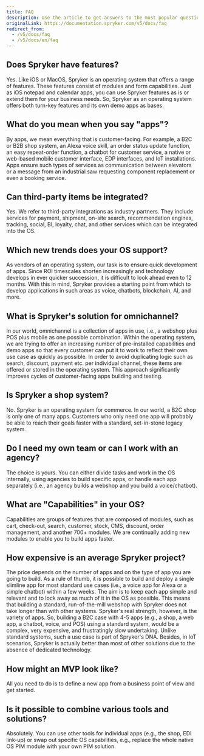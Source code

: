 ```yaml
---
title: FAQ
description: Use the article to get answers to the most popular questions about Spryker.
originalLink: https://documentation.spryker.com/v5/docs/faq
redirect_from:
  - /v5/docs/faq
  - /v5/docs/en/faq
---
```


## Does Spryker have features?

Yes. Like iOS or MacOS, Spryker is an operating system that offers a range of features. These features consist of modules and form capabilities. Just as iOS notepad and calendar apps, you can use Spryker features as is or extend them for your business needs. So, Spryker as an operating system offers both turn-key features and its own demo apps as bases.

## What do you mean when you say "apps"?

By apps, we mean everything that is customer-facing. For example, a B2C or B2B shop system, an Alexa voice skill, an order status update function, an easy repeat-order function, a chatbot for customer service, a native or web-based mobile customer interface, EDP interfaces, and IoT installations. Apps ensure such types of services as communication between elevators or a message from an industrial saw requesting component replacement or even a booking service.
    
## Can third-party items be integrated?

Yes. We refer to third-party integrations as industry partners. They include services for payment, shipment, on-site search, recommendation engines, tracking, social, BI, loyalty, chat, and other services which can be integrated into the OS.
   
## Which new trends does your OS support?

As vendors of an operating system, our task is to ensure quick development of apps. Since ROI timescales shorten increasingly and technology develops in ever quicker succession, it is difficult to look ahead even to 12 months. With this in mind, Spryker provides a starting point from which to develop applications in such areas as voice, chatbots, blockchain, AI, and more.
   
## What is Spryker's solution for omnichannel?
    
In our world, omnichannel is a collection of apps in use, i.e., a webshop plus POS plus mobile as one possible combination. Within the operating system, we are trying to offer an increasing number of pre-installed capabilities and demo apps so that every customer can put it to work to reflect their own use case as quickly as possible. In order to avoid duplicating logic such as search, discount, payment etc. per individual channel, these items are offered or stored in the operating system. This approach significantly improves cycles of customer-facing apps building and testing.
   
## Is Spryker a shop system?
 
No. Spryker is an operating system for commerce. In our world, a B2C shop is only one of many apps. Customers who only need one app will probably be able to reach their goals faster with a standard, set-in-stone legacy system.

## Do I need my own team or can I work with an agency?

The choice is yours. You can either divide tasks and work in the OS internally, using agencies to build specific apps, or handle each app separately (i.e., an agency builds a webshop and you build a voice/chatbot).

## What are "Capabilities" in your OS?

Capabilities are groups of features that are composed of modules, such as cart, check-out, search, customer, stock, CMS, discount, order management, and another 700+ modules. We are continually adding new modules to enable you to build apps faster.

## How expensive is an average Spryker project?

The price depends on the number of apps and on the type of app you are going to build. As a rule of thumb, it is possible to build and deploy a single slimline app for most standard use cases (i.e., a voice app for Alexa or a simple chatbot) within a few weeks. The aim is to keep each app simple and relevant and to lock away as much of it in the OS as possible. This means that building a standard, run-of-the-mill webshop with Spryker does not take longer than with other systems. Spryker's real strength, however, is the variety of apps. So, building a B2C case with 4-5 apps (e.g., a shop, a web app, a chatbot, voice, and POS) using a standard system,  would be a complex, very expensive, and frustratingly slow undertaking. Unlike standard systems, such a use case is part of Spryker's DNA. Besides, in IoT scenarios, Spryker is actually better than most of other solutions due to the absence of dedicated technology.

## How might an MVP look like?

All you need to do is to define a new app from a business point of view and get started.

## Is it possible to combine various tools and solutions?

Absolutely. You can use other tools for individual apps (e.g., the shop, EDI link-up) or swap out specific OS capabilities, e.g., replace the whole native OS PIM module with your own PIM solution.
